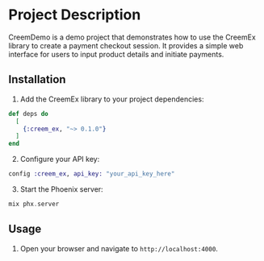 

# Project Description

CreemDemo is a demo project that demonstrates how to use the CreemEx library to create a payment checkout session. It provides a simple web interface for users to input product details and initiate payments.

## Installation

1. Add the CreemEx library to your project dependencies:

```elixir
def deps do
  [
    {:creem_ex, "~> 0.1.0"}
  ]
end
```

2. Configure your API key:

```elixir
config :creem_ex, api_key: "your_api_key_here"
```

3. Start the Phoenix server:

```elixir
mix phx.server
```

## Usage

1. Open your browser and navigate to `http://localhost:4000`.


